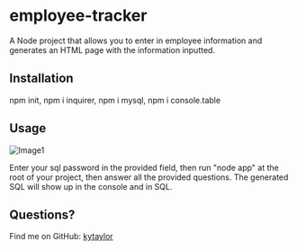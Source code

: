 # employee-tracker
A Node project that allows you to enter in employee information and generates an HTML page with the information inputted.

## Installation
npm init, npm i inquirer, npm i mysql, npm i console.table

## Usage
![Image1](https://github.com/kytaylor/employee-tracker/blob/main/assets/Untitled_%20Apr%202%2C%202021%205_58%20PM.gif)

Enter your sql password in the provided field, then run "node app" at the root of your project, then answer all the provided questions. The generated SQL will show up in the console and in SQL.

## Questions?
Find me on GitHub: [kytaylor](https://github.com/kytaylor)